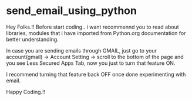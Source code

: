 # send_email_using_python

Hey Folks.!!
Before start coding.. i want recommennd you to read about libraries, modules that i have imported from Python.org documentation for better understanding.

In case you are sending emails through GMAIL, just go to your account(gmail) -> Account Setting -> scroll to the bottom of the page and you see Less Secured Apps Tab,
now you just to turn that feature ON.

I recommend turning that feature back OFF once done experimenting with email.


Happy Coding.!!

